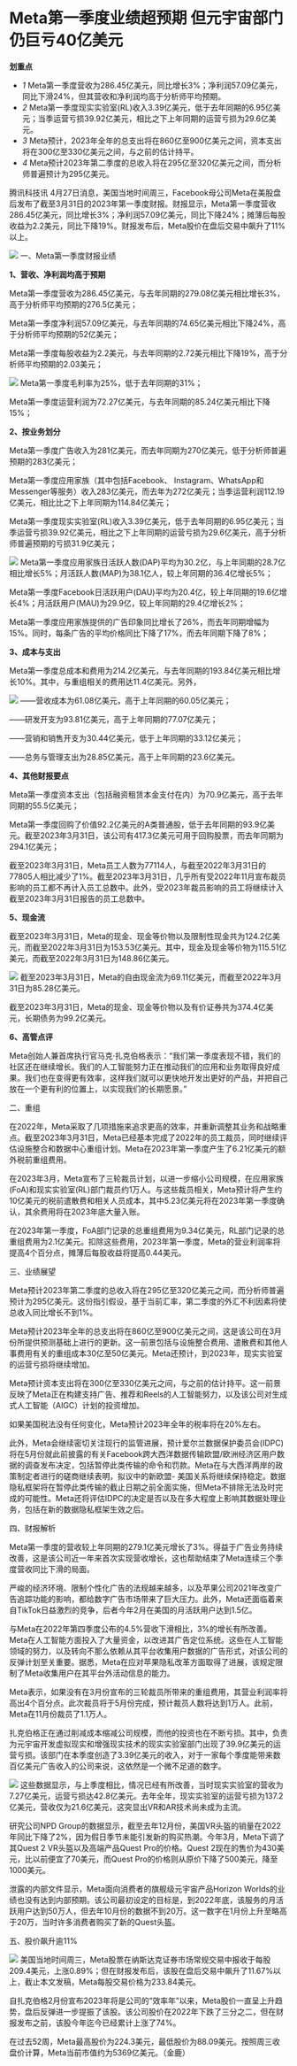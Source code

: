 # Meta第一季度业绩超预期 但元宇宙部门仍巨亏40亿美元

**划重点**

  * _1_ Meta第一季度营收为286.45亿美元，同比增长3%；净利润57.09亿美元，同比下滑24%，但其营收和净利润均高于分析师平均预期。
  * _2_ Meta第一季度现实实验室(RL)收入3.39亿美元，低于去年同期的6.95亿美元；当季运营亏损39.92亿美元，相比之下上年同期的运营亏损为29.6亿美元。
  * _3_ Meta预计，2023年全年的总支出将在860亿至900亿美元之间，资本支出将在300亿至330亿美元之间，与之前的估计持平。
  * _4_ Meta预计2023年第二季度的总收入将在295亿至320亿美元之间，而分析师普遍预计为295亿美元。

腾讯科技讯
4月27日消息，美国当地时间周三，Facebook母公司Meta在美股盘后发布了截至3月31日的2023年第一季度财报。财报显示，Meta第一季度营收286.45亿美元，同比增长3%；净利润57.09亿美元，同比下降24%；摊薄后每股收益为2.2美元，同比下降19%。财报发布后，Meta股价在盘后交易中飙升了11%以上。

![](https://inews.gtimg.com/om_bt/OVe41RyjSKMAxjxPX6k-KREpTFezURxFES66ml7NKpSscAA/1000)
一、Meta第一季度财报业绩

**1、营收、净利润均高于预期**

Meta第一季度营收为286.45亿美元，与去年同期的279.08亿美元相比增长3%，高于分析师平均预期的276.5亿美元；

Meta第一季度净利润57.09亿美元，与去年同期的74.65亿美元相比下降24%，高于分析师平均预期的52亿美元；

Meta第一季度每股收益为2.2美元，与去年同期的2.72美元相比下降19%，高于分析师平均预期的2.03美元；

![](https://inews.gtimg.com/om_bt/OtfpKnvUSIgFZL6RVmMrSipA16f-1b93wzUOUzPQ9GE3gAA/1000)
Meta第一季度毛利率为25%，低于去年同期的31%；

Meta第一季度运营利润为72.27亿美元，与去年同期的85.24亿美元相比下降15%；

**2、按业务划分**

Meta第一季度广告收入为281亿美元，而去年同期为270亿美元，低于分析师普遍预期的283亿美元；

Meta第一季度应用家族（其中包括Facebook、
Instagram、WhatsApp和Messenger等服务）收入283亿美元，而去年为272亿美元；当季运营利润112.19亿美元，相比比之下上年同期为114.84亿美元；

Meta第一季度现实实验室(RL)收入3.39亿美元，低于去年同期的6.95亿美元；当季运营亏损39.92亿美元，相比之下上年同期的运营亏损为29.6亿美元，高于分析师普遍预期的亏损31.9亿美元；

![](https://inews.gtimg.com/om_bt/Oj_mGgQnLJ2QKh_zEbPlHRMlOQ8_jP8QYCYzHQ4ime5VMAA/1000)
Meta第一季度应用家族日活跃人数(DAP)平均为30.2亿，与上年同期的28.7亿相比增长5%；月活跃人数(MAP)为38.1亿人，较上年同期的36.4亿增长5%；

Meta第一季度Facebook日活跃用户(DAU)平均为20.4亿，较上年同期的19.6亿增长4%；月活跃用户(MAU)为29.9亿，较上年同期的29.4亿增长2%；

Meta第一季度应用家族提供的广告印象同比增长了26%，而去年同期增幅为15%。同时，每条广告的平均价格同比下降了17%，而去年同期下降了8%；

**3、成本与支出**

Meta第一季度总成本和费用为214.2亿美元，与去年同期的193.84亿美元相比增长10%。其中，与重组相关的费用达11.4亿美元。另外，

![](https://inews.gtimg.com/om_bt/OcdgUfj29C_c7yYG-oWLPc_YiRW0HdnZeQJ3jNJdbAphEAA/1000)
——营收成本为61.08亿美元，高于上年同期的60.05亿美元；

——研发开支为93.81亿美元，高于上年同期的77.07亿美元；

——营销和销售开支为30.44亿美元，低于上年同期的33.12亿美元；

——总务与管理支出为28.85亿美元，高于上年同期的23.6亿美元。

**4、其他财报要点**

Meta第一季度资本支出（包括融资租赁本金支付在内）为70.9亿美元，高于去年同期的55.5亿美元；

Meta第一季度回购了价值92.2亿美元的A类普通股，低于去年同期的93.9亿美元。截至2023年3月31日，该公司有417.3亿美元可用于回购股票，而去年同期为294.1亿美元；

截至2023年3月31日，Meta员工人数为77114人，与截至2022年3月31日的77805人相比减少了1%。截至2023年3月31日，几乎所有受2022年11月宣布裁员影响的员工都不再计入员工总数中。此外，受2023年裁员影响的员工将继续计入截至2023年3月31日报告的员工总数中。

**5、现金流**

截至2023年3月31日，Meta的现金、现金等价物以及限制性现金共为124.2亿美元，而截至2022年3月31日为153.53亿美元。其中，现金及现金等价物为115.51亿美元，而截至2022年3月31日为148.86亿美元。

![](https://inews.gtimg.com/om_bt/OZPV8t13JfDakYH-BA8ArTIyWqF6zQ7Tx0OZL8Bp6hixsAA/1000)
截至2023年3月31日，Meta的自由现金流为69.11亿美元，而截至2022年3月31日为85.28亿美元。

截至2023年3月31日，Meta的现金、现金等价物以及有价证券共为374.4亿美元，长期债务为99.2亿美元。

**6、高管点评**

Meta创始人兼首席执行官马克·扎克伯格表示：“我们第一季度表现不错，我们的社区还在继续增长。我们的人工智能努力正在推动我们的应用和业务取得良好成果。我们也在变得更有效率，这样我们就可以更快地开发出更好的产品，并把自己放在一个更有利的位置上，以实现我们的长期愿景。”

二、重组

在2022年，Meta采取了几项措施来追求更高的效率，并重新调整其业务和战略重点。截至2023年3月31日，Meta已经基本完成了2022年的员工裁员，同时继续评估设施整合和数据中心重组计划。Meta在2023年第一季度产生了6.21亿美元的额外税前重组费用。

在2023年3月，Meta宣布了三轮裁员计划，以进一步缩小公司规模，在应用家族(FoA)和现实实验室(RL)部门裁员约1万人。与这些裁员相关，Meta预计将产生约10亿美元的税前遣散费和相关人员成本，其中5.23亿美元将在2023年第一季度确认，其余费用将在2023年底大量入账。

在2023年第一季度，FoA部门记录的总重组费用为9.34亿美元，RL部门记录的总重组费用为2.1亿美元。扣除这些费用，2023年第一季度，Meta的营业利润率将提高4个百分点，摊薄后每股收益将提高0.44美元。

三、业绩展望

Meta预计2023年第二季度的总收入将在295亿至320亿美元之间，而分析师普遍预计为295亿美元。这份指引假设，基于当前汇率，第二季度的外汇不利因素将使总收入同比增长不到1%。

Meta预计2023年全年的总支出将在860亿至900亿美元之间，这是该公司在3月份所提供预测基础上进行的更新。这一前景包括与设施整合费用、遣散费和其他人事费用有关的重组成本30亿至50亿美元。Meta还预计，到2023年，现实实验室的运营亏损将继续增加。

Meta预计资本支出将在300亿至330亿美元之间，与之前的估计持平。这一前景反映了Meta正在构建支持广告、推荐和Reels的人工智能努力，以及该公司对生成式人工智能（AIGC）计划的投资增加。

如果美国税法没有任何变化，Meta预计2023年全年的税率将在20%左右。

此外，Meta会继续密切关注现行的监管进展，预计爱尔兰数据保护委员会(IDPC)将在5月份就此前披露的有关Facebook跨大西洋数据传输欧盟/欧洲经济区用户数据的调查发布决定，包括暂停此类传输的命令和罚款。Meta在与大西洋两岸的政策制定者进行的磋商继续表明，拟议中的新欧盟-
美国关系将继续保持稳定。数据隐私框架将在暂停此类传输的截止日期之前全面实施，但Meta不排除无法及时完成的可能性。Meta还将评估IDPC的决定是否以及在多大程度上影响其数据处理业务，包括在新的数据隐私框架生效之后。

四、财报解析

Meta第一季度的营收较上年同期的279.1亿美元增长了3%。得益于广告业务持续改善，这是该公司近一年来首次实现营收增长，这也帮助结束了Meta连续三个季度营收同比下滑的局面。

严峻的经济环境、限制个性化广告的法规越来越多，以及苹果公司2021年改变广告追踪功能的影响，都给数字广告市场带来了巨大压力。此外，Meta还面临着来自TikTok日益激烈的竞争，后者今年2月在美国的月活跃用户达到1.5亿。

与Meta在2022年第四季度公布的4.5%营收下滑相比，3%的增长有所改善。Meta在人工智能方面投入了大量资金，以改进其广告定位系统。这些在人工智能领域的努力，以及转向不那么依赖从其平台收集用户数据的广告形式，对该公司的反弹计划至关重要。据悉，Meta在应对苹果隐私改革方面取得了进展，该规定限制了Meta收集用户在其平台外活动信息的能力。

Meta表示，如果没有在3月份宣布的三轮裁员所带来的重组费用，其营业利润率将高出4个百分点。此次裁员将于5月份完成，预计裁员人数将达到1万人。此前，Meta在11月份裁员了1.1万人。

扎克伯格正在通过削减成本缩减公司规模，而他的投资也在不断亏损。其中，负责为元宇宙开发虚拟现实和增强现实技术的现实实验室部门出现了39.9亿美元的运营亏损。该部门在本季度创造了3.39亿美元的收入，对于一家每个季度能带来数百亿美元广告收入的公司来说，这依然是一个微不足道的数字。

![](https://inews.gtimg.com/om_bt/OHBD6tn5ID6yNEmx2xvgZBlyC57FDNcWK-zIuqbKuWuW0AA/1000)
这些数据显示，与上季度相比，情况已经有所改善，当时现实实验室的营收为7.27亿美元，运营亏损达42.8亿美元。去年全年，现实实验室的运营亏损为137.2亿美元，营收仅为21.6亿美元，这突显出VR和AR技术尚未成为主流。

研究公司NPD
Group的数据显示，截至去年12月份，美国VR头盔的销量在2022年同比下降了2%，因为假日季节未能引发新的购买热潮。今年3月，Meta下调了其Quest
2 VR头盔以及高端产品Quest Pro的价格。Quest 2现在的售价为430美元，比以前便宜了70美元，而Quest
Pro的价格则从原价下降了500美元，降至1000美元。

泄露的内部文件显示，Meta面向消费者的旗舰级元宇宙产品Horizon
Worlds的业绩也没有达到内部预期。该公司最初设定的目标是，到2022年底，该服务的月活跃用户达到50万人，但去年10月份的数据不到20万。这一数字在1月份上升至略高于20万，当时许多消费者购买了新的Quest头盔。

五、股价飙升逾11%

![](https://inews.gtimg.com/om_bt/O7rZwRTuscHXdE3_FUBDHY_WJQ0niIk_bdoa7h7dkavg8AA/1000)
美国当地时间周三，Meta股票在纳斯达克证券市场常规交易中报收于每股209.4美元，上涨0.89%；但在财报发布后，该股在盘后交易中飙升了11.67%以上，截止本文发稿，Meta每股交易价格为233.84美元。

自扎克伯格2月份宣布2023年将是公司的“效率年”以来，Meta股价一直呈上升趋势，盘后反弹进一步提振了该股。该公司股价在2022年下跌了三分之二，但在财报发布之前，该股今年迄今已经累计上涨了74%。

在过去52周，Meta最高股价为224.3美元，最低股价为88.09美元。按照周三收盘价计算，Meta当前市值约为5369亿美元。（金鹿）

